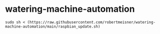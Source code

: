 # watering-machine-automation

```
sudo sh < (https://raw.githubusercontent.com/robertmeisner/watering-machine-automation/main/raspbian_update.sh)
```
